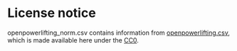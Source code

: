 # License notice

openpowerlifting_norm.csv contains information from [openpowerlifting.csv](https://www.kaggle.com/datasets/dansbecker/powerlifting-database), which is made available here under the [CC0](https://creativecommons.org/publicdomain/zero/1.0/).